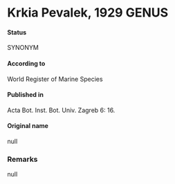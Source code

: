 # Krkia Pevalek, 1929 GENUS

#### Status
SYNONYM

#### According to
World Register of Marine Species

#### Published in
Acta Bot. Inst. Bot. Univ. Zagreb 6: 16.

#### Original name
null

### Remarks
null